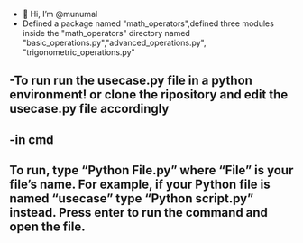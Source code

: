 - 👋 Hi, I’m @munumal
- Defined a package named "math_operators",defined three modules inside the "math_operators" directory named "basic_operations.py","advanced_operations.py",
"trigonometric_operations.py"

-To run
run the usecase.py file in a python environment!
or clone the ripository and edit the usecase.py file accordingly
-

-in cmd
-
To run, type “Python File.py” where “File” is your file’s name. For example, if your Python file is named “usecase” type “Python script.py” instead. Press enter to run the command and open the file.
-
<!---
munumal/munumal is a ✨ special ✨ repository because its `README.md` (this file) appears on your GitHub profile.
You can click the Preview link to take a look at your changes.
--->
